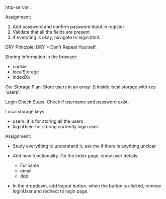 




http-server .


Assignment:
1. Add password and confirm password input in register
2. Validate that all the fields are present
3. if everyting is okay, navigate to login.html.


DRY Principle:
DRY = Don't Repeat Yourself.


Storing Information in the browser:
- cookie
- localStorage
- indexDb


Our Storage Plan:
Store users in an array: [] inside local storage with key 'users';


Login Check Steps:
Check if username and password exist.

Local storage keys:
- users: it is for storing all the users
- loginUser: for storing currently login user.


Assignment:
- Study everything to understand it, ask me if there is anything unclear
- Add new functionality. On the index page, show user details:
    - Fullname
    - email
    - dob

- In the dropdown, add logout button. when the button is clicked, remove loginUser and redirect to login page.

